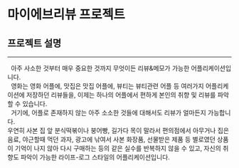 # 마이에브리뷰 프로젝트

## 프로젝트 설명
---

&nbsp; 아주 사소한 것부터 매우 중요한 것까지 무엇이든 리뷰&메모가 가능한 어플리케이션입니다.  
&nbsp; 영화는 영화 어플에, 맛집은 맛집 어플에, 뷰티는 뷰티관련 어플 등 여러가지 어플리케이션에 저장하던 리뷰들을, 이제는 하나의 어플에서 편하게 본인의 취향 및 리뷰를 파악할 수 있습니다.  
&nbsp; 거기에, 어플로 존재하지 않는 아주 소소한 것들에 대해서도 리뷰가 얼마든지 가능합니다.  
우연히 사본 집 앞 분식떡볶이나 붕어빵, 길가다 목이 말라서 편의점에서 아무거나 집은 음료, 야근할때 먹던 과자, 광고에 낚여서 사본 화장품, 선물받은 제품 등
별로였던 상품이 기억이 나지 않아 다시 구매하는 등의 같은 실수를 반복하지 않을 수 있고, 자신의 취향도 파악이 가능한 라이프-로그 스타일의 어플리케이션입니다.

